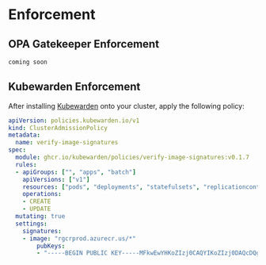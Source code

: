 # Enforcement
## OPA Gatekeeper Enforcement 
```bash
coming soon
```

## Kubewarden Enforcement 

After installing [Kubewarden](https://docs.kubewarden.io/quick-start#installation) onto your cluster, apply the following policy:

```yaml
apiVersion: policies.kubewarden.io/v1
kind: ClusterAdmissionPolicy
metadata:
  name: verify-image-signatures
spec:
  module: ghcr.io/kubewarden/policies/verify-image-signatures:v0.1.7
  rules:
  - apiGroups: ["", "apps", "batch"]
    apiVersions: ["v1"]
    resources: ["pods", "deployments", "statefulsets", "replicationcontrollers", "jobs", "cronjobs"]
    operations:
    - CREATE
    - UPDATE
  mutating: true
  settings:
    signatures:
    - image: "rgcrprod.azurecr.us/*"
        pubKeys: 
        - "-----BEGIN PUBLIC KEY-----MFkwEwYHKoZIzj0CAQYIKoZIzj0DAQcDQgAE5zlXeLmRxBHbVmDRZpnCFdzKhyKOtCAZva7CLlk/6gxvCM0QkIKznfaGTRMMYTaHMdQSau6yulDLlpokA++i8Q==-----END PUBLIC KEY-----
```